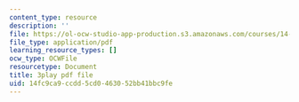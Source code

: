 ```yaml
---
content_type: resource
description: ''
file: https://ol-ocw-studio-app-production.s3.amazonaws.com/courses/14-01sc-principles-of-microeconomics-fall-2011/14fc9ca9ccdd5cd0463052bb41bbc9fe_LpNKCJSZk_k.pdf
file_type: application/pdf
learning_resource_types: []
ocw_type: OCWFile
resourcetype: Document
title: 3play pdf file
uid: 14fc9ca9-ccdd-5cd0-4630-52bb41bbc9fe
---
```

